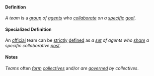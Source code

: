 #### Definition

*A team* is a *[group](https://github.com/gcassel/Modular-Organization-Terminology/blob/master/terms/group.md) of [agents](https://github.com/gcassel/Modular-Organization-Terminology/blob/master/terms/agent.md)* who *[collaborate](https://github.com/gcassel/Modular-Organization-Terminology/blob/master/terms/collaborate.md) on a [specific](https://github.com/gcassel/Modular-Organization-Terminology/blob/master/terms/specific.md) [goal](https://github.com/gcassel/Modular-Organization-Terminology/blob/master/terms/goal.md)*.

#### Specialized Definition

An [official](https://github.com/gcassel/Modular-Organization-Terminology/blob/master/terms/official.md) team can be [strictly](https://github.com/gcassel/Modular-Organization-Terminology/blob/master/terms/strict.md) [defined](https://github.com/gcassel/Modular-Organization-Terminology/blob/master/terms/define.md) as *a [set](https://github.com/gcassel/Modular-Organization-Terminology/blob/master/terms/set.md) of agents who [share](https://github.com/gcassel/Modular-Organization-Terminology/blob/master/terms/share.md) a specific collaborative [post](https://github.com/gcassel/Modular-Organization-Terminology/blob/master/terms/post.md)*.
		
#### Notes

*Teams* often *[form](https://github.com/gcassel/Modular-Organization-Terminology/blob/master/terms/form.md) [collectives](https://github.com/gcassel/Modular-Organization-Terminology/blob/master/terms/collective.md)* and/or *are [governed](https://github.com/gcassel/Modular-Organization-Terminology/blob/master/terms/govern.md) by collectives*.  
